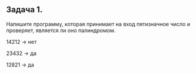 ## Задача 1.

Напишите программу, которая принимает на вход пятизначное число и проверяет, является ли оно палиндромом.

14212 -> нет

23432 -> да

12821 -> да